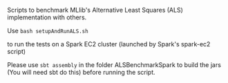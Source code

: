 
Scripts to benchmark MLlib's Alternative Least Squares (ALS) implementation with others.

Use
```bash setupAndRunALS.sh```

to run the tests on a Spark EC2 cluster (launched by Spark's spark-ec2 script)

Please use
```sbt assembly```
in the folder ALSBenchmarkSpark to build the jars (You will need sbt do this) before running the script.



